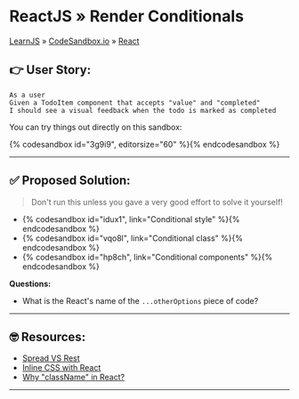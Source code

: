 # ReactJS » Render Conditionals
[LearnJS](../../../README.md) » [CodeSandbox.io](../../README.md) » [React](../README.md)

## 👉 User Story:

```
As a user
Given a TodoItem component that accepts "value" and "completed"
I should see a visual feedback when the todo is marked as completed
```

You can try things out directly on this sandbox:  

{% codesandbox id="3g9i9", editorsize="60" %}{% endcodesandbox %}

---

## ✅ Proposed Solution:

> Don't run this unless you gave a very good effort to solve it yourself!

- {% codesandbox id="idux1", link="Conditional style" %}{% endcodesandbox %}
- {% codesandbox id="vqo8l", link="Conditional class" %}{% endcodesandbox %}
- {% codesandbox id="hp8ch", link="Conditional components" %}{% endcodesandbox %}

**Questions:**

- What is the React's name of the `...otherOptions` piece of code?

---

## 🤓 Resources:

- [Spread VS Rest](https://scotch.io/bar-talk/javascripts-three-dots-spread-vs-rest-operators543)
- [Inline CSS with React](https://reactjs.org/docs/dom-elements.html#style)
- [Why "className" in React?](https://stackoverflow.com/questions/46989454/class-vs-classname-in-react-16)

---
